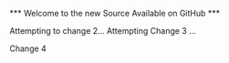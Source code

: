 
*** Welcome to the new Source Available on GitHub ***

Attempting to change 2...
Attempting Change 3 ...

Change 4
